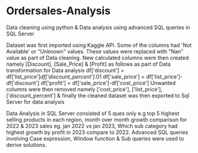 # Ordersales-Analysis
Data cleaning using python &amp;  Data analysis using advanced SQL queries in SQL Server

Dataset was first imported using Kaggle API. Some of the columns had 'Not Available' or "Unknown" values. These values were replaced with "Nan" value as part of Data cleaning.
New calculated columns were then created namely [Discount], [Sale_Price] & [Profit] as  follows as part of Data transformation for Data analysis 
df['discount'] = df['list_price']*df['discount_percent']*.01
df['sale_price'] = df['list_price']-df['discount']
df['profit'] = df['sale_price']-df['cost_price']
Unwanted columns were then removed namely ['cost_price'], ['list_price'],['discount_percent'] &  finally the cleaned dataset was then exported to Sql Server for data analysis

Data Analysis in SQL Server consisted of 5 ques only e.g top 5 highest selling products in each region,  month over month growth comparison for 2022 & 2023 sales eg. jan 2022 vs jan 2023, Which sub category had highest growth by profit in 2023 compare to 2022. Advanced SQL queries involving Case expression, Window function & Sub queries were used to derive  solutions.
